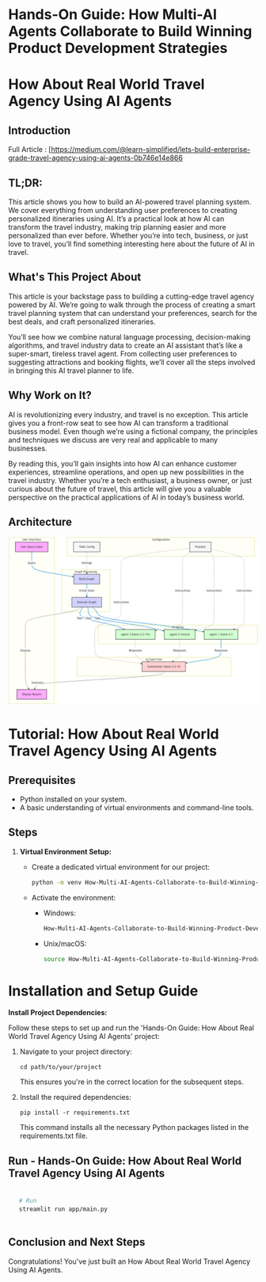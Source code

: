 # Hands-On Guide: How Multi-AI Agents Collaborate to Build Winning Product Development Strategies


# How About Real World Travel Agency Using AI Agents

## Introduction

Full Article : [https://medium.com/@learn-simplified/lets-build-enterprise-grade-travel-agency-using-ai-agents-0b746e14e866

## TL;DR:

This article shows you how to build an AI-powered travel planning system. We cover everything from understanding user preferences to creating personalized itineraries using AI. It’s a practical look at how AI can transform the travel industry, making trip planning easier and more personalized than ever before. Whether you’re into tech, business, or just love to travel, you’ll find something interesting here about the future of AI in travel.


## What's This Project About

This article is your backstage pass to building a cutting-edge travel agency powered by AI. We’re going to walk through the process of creating a smart travel planning system that can understand your preferences, search for the best deals, and craft personalized itineraries.

You’ll see how we combine natural language processing, decision-making algorithms, and travel industry data to create an AI assistant that’s like a super-smart, tireless travel agent. From collecting user preferences to suggesting attractions and booking flights, we’ll cover all the steps involved in bringing this AI travel planner to life.

## Why Work on It?

AI is revolutionizing every industry, and travel is no exception. This article gives you a front-row seat to see how AI can transform a traditional business model. Even though we’re using a fictional company, the principles and techniques we discuss are very real and applicable to many businesses.

By reading this, you’ll gain insights into how AI can enhance customer experiences, streamline operations, and open up new possibilities in the travel industry. Whether you’re a tech enthusiast, a business owner, or just curious about the future of travel, this article will give you a valuable perspective on the practical applications of AI in today’s business world.


## Architecture
![Design Diagram](design_docs/design.png)


# Tutorial: How About Real World Travel Agency Using AI Agents 

## Prerequisites
- Python installed on your system.
- A basic understanding of virtual environments and command-line tools.

## Steps

1. **Virtual Environment Setup:**
   - Create a dedicated virtual environment for our project:
   
     ```bash
     python -m venv How-Multi-AI-Agents-Collaborate-to-Build-Winning-Product-Development-Strategies
     ```
   - Activate the environment:
   
     - Windows:
       ```bash
       How-Multi-AI-Agents-Collaborate-to-Build-Winning-Product-Development-Strategies\Scripts\activate
       ```
     - Unix/macOS:
       ```bash
       source How-Multi-AI-Agents-Collaborate-to-Build-Winning-Product-Development-Strategies/bin/activate
       ```
   
# Installation and Setup Guide

**Install Project Dependencies:**

Follow these steps to set up and run the 'Hands-On Guide: How About Real World Travel Agency Using AI Agents' project:

1. Navigate to your project directory:
   ```
   cd path/to/your/project
   ```
   This ensures you're in the correct location for the subsequent steps.

2. Install the required dependencies:
   ```
   pip install -r requirements.txt
   ```
   This command installs all the necessary Python packages listed in the requirements.txt file.


## Run - Hands-On Guide: How About Real World Travel Agency Using AI Agents

   ```bash 
     
      # Run 
      streamlit run app/main.py
      
   ```

## Conclusion and Next Steps

Congratulations! You've just built an How About Real World Travel Agency Using AI Agents.
